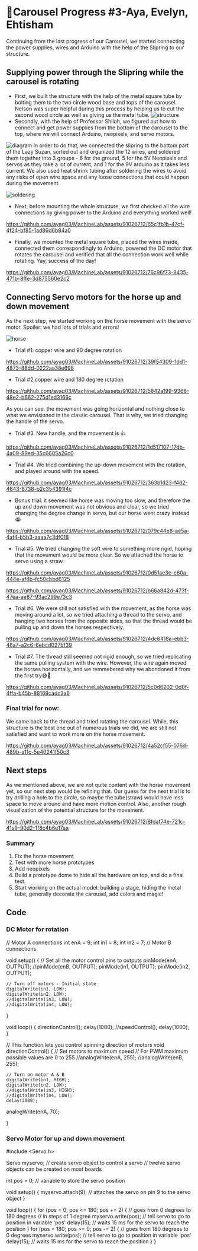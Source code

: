 # 🎠Carousel Progress #3-Aya, Evelyn, Ehtisham
Continuing from the last progress of our Carousel, we started connecting the power supplies, wires and Arduino
with the help of the Slipring to our structure.
## Supplying power through the Slipring while the carousel is rotating 
- First, we built the structure with the help of the metal square tube by bolting them
to the two circle wood base and tops of the carousel. Nelson was super helpful during this process by helping us to
cut the second wood circle as well as giving us the metal tube. 
![structure](https://github.com/ayag03/MachineLab/blob/main/images/carousel_structure.jpg)
- Secondly, with the help of Professor Shiloh, we figured out how to connect and get power supplies from the bottom
of the carousel to the top, where we will connect Arduino, neopixels, and servo motors.

![diagram](https://github.com/ayag03/MachineLab/blob/main/images/diagram.png)
In order to do that, we connected the slipring to the bottom part of the Lazy Suzan, sorted out and organized the 12 wires, and soldered them together into 3 groups - 6 for the ground, 5 for the 5V Neopixels and servos as they take a lot of current, and 1 for the 9V arduino as it takes less current. We also used heat shrink tubing after soldering the wires to avoid any risks of open wire space and any loose connections that could happen during the movement.

![soldering](https://github.com/ayag03/MachineLab/blob/main/images/solder.png)
- Next, before mounting the whole structure, we first checked all the wire connections by giving power to the Arduino and everything worked well!
  



https://github.com/ayag03/MachineLab/assets/91026712/65c1fb1b-47cf-4f24-bf85-1ad86d6b84a0




- Finally, we mounted the metal square tube, placed the wires inside, connected them correspondingly to Arduino, powered the DC motor that rotates the carousel and verified that all the connection work well while rotating. Yay, success of the day!


https://github.com/ayag03/MachineLab/assets/91026712/76c96f73-8435-471b-8ffe-3d875560e2c2


## Connecting Servo motors for the horse up and down movement
As the next step, we started working on the horse movement with the servo motor. Spoiler: we had lots of trials and errors!

![horse](https://github.com/ayag03/MachineLab/blob/main/images/cute_horse.png)

- Trial #1: copper wire and 90 degree rotation

https://github.com/ayag03/MachineLab/assets/91026712/39f54309-1dd1-4873-88dd-0222aa38e698

- Trial #2:copper wire and 180 degree rotation

https://github.com/ayag03/MachineLab/assets/91026712/5842a199-9368-48e2-b662-275d1ed3166c

As you can see, the movement was going horizontal and nothing close to what we envisioned in the classic carousel. That is why, we tried changing the handle of the servo. 

- Trial #3. New handle, and the movement is 👍

https://github.com/ayag03/MachineLab/assets/91026712/1d517107-17db-4a09-89ed-35c6605a26c0

- Trial #4. We tried combining the up-down movement with the rotation, and played around with the speed.


https://github.com/ayag03/MachineLab/assets/91026712/363b1d23-f4d2-4643-8738-b2c354391f4c

- Bonus trial: it seemed like horse was moving too slow, and therefore the up and down movement was not obvious and clear, so we tried changing the degree change in servo, but our horse went crazy instead😭

https://github.com/ayag03/MachineLab/assets/91026712/079c44e8-ae5a-4af4-b5b3-aaaa7c3df018

- Trial #5. We tried changing the soft wire to something more rigid, hoping that the movement would be more clear. So we attached the horse to servo using a straw. 


https://github.com/ayag03/MachineLab/assets/91026712/0d51ae3e-e60a-444e-af4b-fc50cbbd6125




https://github.com/ayag03/MachineLab/assets/91026712/b66a842d-473f-47ea-ae87-93ac299e73c3







- Trial #6. We were still not satisfied with the movement, as the horse was moving around a lot, so we tried attaching a thread to the servo, and hanging two horses from the opposite sides, so that the thread would be pulling up and down the horses respectively. 



https://github.com/ayag03/MachineLab/assets/91026712/4dc6418a-ebb3-46a7-a2c6-6ebcd027bf39







- Trial #7. The thread still seemed not rigid enough, so we tried replicating the same pulling system with the wire. However, the wire again moved the horses horizontally, and we remmebered why we abondoned it from the first try😅🫣


https://github.com/ayag03/MachineLab/assets/91026712/5c0d6202-0d0f-4ffa-b45b-88168cadc3a6




### Final trial for now: 
We came back to the thread and tried rotating the carousel. While, this structure is the best one out of numerous trials we did, we are still not satisfied and want to work more on the horse movement. 



https://github.com/ayag03/MachineLab/assets/91026712/4a52cf55-076d-489b-a11c-5e40241f50c3



## Next steps
As we mentioned above, we are not quite content with the horse movement yet, so our next step would be refining that. Our guess for the next trial is to try drilling a hole to the circle, so maybe the tube(straw) would have less space to move around and have more motion control. 
Also, another rough visualization of the potential structure for the movement.



https://github.com/ayag03/MachineLab/assets/91026712/8fdaf74e-721c-41a9-90d2-1f8c4b6e17aa

### Summary
1. Fix the horse movement
2. Test with more horse prototypes
3. Add neopixels
4. Build a prototype dome to hide all the hardware on top, and do a final test.
5. Start working on the actual model: building a stage, hiding the metal tube, generally decorate the carousel, add colors and magic!



## Code
### DC Motor for rotation
// Motor A connections
int enA = 9;
int in1 = 8;
int in2 = 7;
// Motor B connections


void setup() {
	// Set all the motor control pins to outputs
	pinMode(enA, OUTPUT);
	//pinMode(enB, OUTPUT);
	pinMode(in1, OUTPUT);
	pinMode(in2, OUTPUT);

	
	// Turn off motors - Initial state
	digitalWrite(in1, LOW);
	digitalWrite(in2, LOW);
	//digitalWrite(in3, LOW);
	//digitalWrite(in4, LOW);
}

void loop() {
	directionControl();
	delay(1000);
	//speedControl();
	delay(1000);
}

// This function lets you control spinning direction of motors
void directionControl() {
	// Set motors to maximum speed
	// For PWM maximum possible values are 0 to 255
	//analogWrite(enA, 255);
	//analogWrite(enB, 255);

	// Turn on motor A & B
	digitalWrite(in1, HIGH);
	digitalWrite(in2, LOW);
	//digitalWrite(in3, HIGH);
	//digitalWrite(in4, LOW);
	delay(2000);
  analogWrite(enA, 70);


}


### Servo Motor for up and down movement

#include <Servo.h>

Servo myservo;  // create servo object to control a servo
// twelve servo objects can be created on most boards

int pos = 0;    // variable to store the servo position

void setup() {
  myservo.attach(9);  // attaches the servo on pin 9 to the servo object
}

void loop() {
  for (pos = 0; pos <= 180; pos += 2) { // goes from 0 degrees to 180 degrees
    // in steps of 1 degree
    myservo.write(pos);              // tell servo to go to position in variable 'pos'
    delay(15);                       // waits 15 ms for the servo to reach the position
  }
  for (pos = 180; pos >= 0; pos -= 2) { // goes from 180 degrees to 0 degrees
    myservo.write(pos);              // tell servo to go to position in variable 'pos'
    delay(15);                       // waits 15 ms for the servo to reach the position
  }
}



